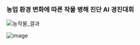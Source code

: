 ### 농업 환경 변화에 따른 작물 병해 진단 AI 경진대회
![농작물_결과](https://github.com/penguin1109/dacon-lg-crop-/assets/59923223/2f422834-32fb-4fa8-acb0-41143bf8f8fc)

![image](https://github.com/penguin1109/Vehicle_synthetic_data_object_detection/assets/59923223/a4167de7-67e9-40b4-b9bf-c520ec738fdf)
